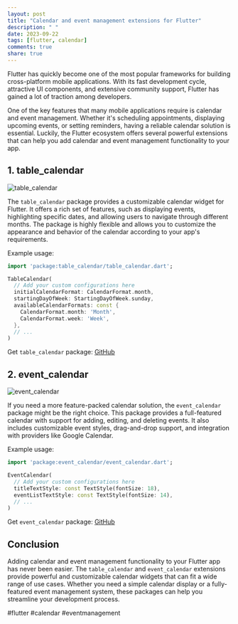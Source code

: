 ```yaml
---
layout: post
title: "Calendar and event management extensions for Flutter"
description: " "
date: 2023-09-22
tags: [flutter, calendar]
comments: true
share: true
---
```


Flutter has quickly become one of the most popular frameworks for building cross-platform mobile applications. With its fast development cycle, attractive UI components, and extensive community support, Flutter has gained a lot of traction among developers.

One of the key features that many mobile applications require is calendar and event management. Whether it's scheduling appointments, displaying upcoming events, or setting reminders, having a reliable calendar solution is essential. Luckily, the Flutter ecosystem offers several powerful extensions that can help you add calendar and event management functionality to your app.

## 1. table_calendar

![table_calendar](https://github.com/aleksanderwozniak/table_calendar/raw/master/doc/demo_screen.png)

The `table_calendar` package provides a customizable calendar widget for Flutter. It offers a rich set of features, such as displaying events, highlighting specific dates, and allowing users to navigate through different months. The package is highly flexible and allows you to customize the appearance and behavior of the calendar according to your app's requirements.

Example usage:

```dart
import 'package:table_calendar/table_calendar.dart';

TableCalendar(
  // Add your custom configurations here
  initialCalendarFormat: CalendarFormat.month,
  startingDayOfWeek: StartingDayOfWeek.sunday,
  availableCalendarFormats: const {
    CalendarFormat.month: 'Month',
    CalendarFormat.week: 'Week',
  },
  // ...
)
```

Get `table_calendar` package: [GitHub](https://github.com/aleksanderwozniak/table_calendar)

## 2. event_calendar

![event_calendar](https://github.com/najeira/event_calendar/raw/master/doc/demo.gif)

If you need a more feature-packed calendar solution, the `event_calendar` package might be the right choice. This package provides a full-featured calendar with support for adding, editing, and deleting events. It also includes customizable event styles, drag-and-drop support, and integration with providers like Google Calendar.

Example usage:

```dart
import 'package:event_calendar/event_calendar.dart';

EventCalendar(
  // Add your custom configurations here
  titleTextStyle: const TextStyle(fontSize: 18),
  eventListTextStyle: const TextStyle(fontSize: 14),
  // ...
)
```

Get `event_calendar` package: [GitHub](https://github.com/najeira/event_calendar)

## Conclusion

Adding calendar and event management functionality to your Flutter app has never been easier. The `table_calendar` and `event_calendar` extensions provide powerful and customizable calendar widgets that can fit a wide range of use cases. Whether you need a simple calendar display or a fully-featured event management system, these packages can help you streamline your development process.

#flutter #calendar #eventmanagement